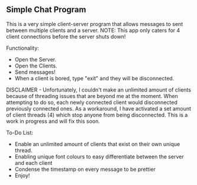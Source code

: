Simple Chat Program
-------------------

This is a very simple client-server program that allows messages to sent between multiple clients and a server.
NOTE: This app only caters for 4 client connections before the server shuts down!

Functionality:
-	Open the Server.
-	Open the Clients.
-	Send messages!
-	When a client is bored, type "exit" and they will be disconnected.

DISCLAIMER - Unfortunately, I couldn't make an unlimited amount of clients because of threading issues that are beyond me at the moment.
When attempting to do so, each newly connected client would disconnected previously connected ones.
As a workaround, I have activated a set amount of client threads (4) which stop anyone from being disconnected.
This is a work in progress and will fix this soon.

To-Do List:
-	Enable an unlimited amount of clients that exist on their own unique thread.
-	Enabling unique font colours to easy differentiate between the server and each client
-	Condense the timestamp on every message to be prettier
-	Enjoy!

